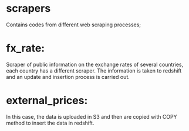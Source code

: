 # scrapers
Contains codes from different web scraping processes;

# fx_rate:
Scraper of public information on the exchange rates of several countries, each country has a different scraper.
The information is taken to redshift and an update and insertion process is carried out.

# external_prices:
In this case, the data is uploaded in S3 and then are copied with COPY method to insert the data in redshift.
